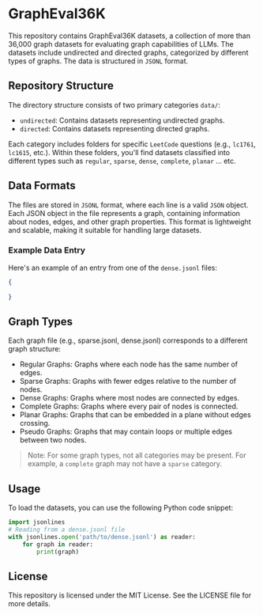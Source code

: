 # GraphEval36K

This repository contains GraphEval36K datasets, a collection of more than 36,000 graph datasets for evaluating graph capabilities of LLMs. The datasets include undirected and directed graphs, categorized by different types of graphs. The data is structured in `JSONL` format.

## Repository Structure

The directory structure consists of two primary categories `data/`:
- `undirected`: Contains datasets representing undirected graphs.
- `directed`: Contains datasets representing directed graphs.

Each category includes folders for specific `LeetCode` questions (e.g., `lc1761`, `lc1615`, etc.). 
Within these folders, you'll find datasets classified into different types such as `regular`, `sparse`, `dense`, `complete`, `planar` ... etc.

## Data Formats

The files are stored in `JSONL` format, where each line is a valid `JSON` object. Each JSON object in the file represents a graph, containing information about nodes, edges, and other graph properties. This format is lightweight and scalable, making it suitable for handling large datasets.

### Example Data Entry
Here's an example of an entry from one of the `dense.jsonl` files:
```json
{
    
}
```

## Graph Types

Each graph file (e.g., sparse.jsonl, dense.jsonl) corresponds to a different graph structure:
- Regular Graphs: Graphs where each node has the same number of edges.
- Sparse Graphs: Graphs with fewer edges relative to the number of nodes.
- Dense Graphs: Graphs where most nodes are connected by edges.
- Complete Graphs: Graphs where every pair of nodes is connected.
- Planar Graphs: Graphs that can be embedded in a plane without edges crossing.
- Pseudo Graphs: Graphs that may contain loops or multiple edges between two nodes.

> Note: For some graph types, not all categories may be present. For example, a `complete` graph may not have a `sparse` category.


## Usage
To load the datasets, you can use the following Python code snippet:
```python
import jsonlines
# Reading from a dense.jsonl file
with jsonlines.open('path/to/dense.jsonl') as reader:
    for graph in reader:
        print(graph)
```

## License
This repository is licensed under the MIT License. See the LICENSE file for more details.

